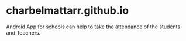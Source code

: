 # charbelmattarr.github.io
Android App for schools can help to take the attendance of the students and Teachers. 
